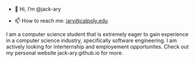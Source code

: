 - 👋 Hi, I’m @jack-ary

- 📫 How to reach me: jary@calpoly.edu

I am a computer science student that is extremely eager to gain experience in a computer science industry, specifically software engineering. I am actively looking for interternship and employement opportunites. Check out my personal website jack-ary.github.io for more. 
<!---
jack-ary/jack-ary is a ✨ special ✨ repository because its `README.md` (this file) appears on your GitHub profile.
You can click the Preview link to take a look at your changes.
--->
